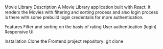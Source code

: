 Movie Library
Description
A Movie Library application built with React. It renders the Movies with filtering and sorting process and also login process is there with some prebuild login credentails for more authentication.

Features
Filter and sorting on the basis of rating
User authentication (login) 
Responsive UI

Installation
Clone the Frontend project repository:
git clone 
